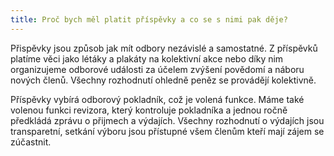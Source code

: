```yaml
---
title: Proč bych měl platit příspěvky a co se s nimi pak děje?
---
```

Přispěvky jsou způsob jak mít odbory nezávislé a samostatné. Z příspěvků platíme věci jako létáky a plakáty na kolektivní akce nebo díky nim organizujeme odborové události za účelem zvýšení povědomí a náboru nových členů. Všechny rozhodnutí ohledně peněz se provádějí kolektivně.

Příspěvky vybírá odborový pokladník, což je volená funkce. Máme také volenou funkci revizora, který kontroluje pokladníka a jednou ročně předkládá zprávu o přijmech a výdajích. Všechny rozhodnutí o výdajích jsou transparetní, setkání výboru jsou přístupné všem členům kteří mají zájem se zúčastnit.
